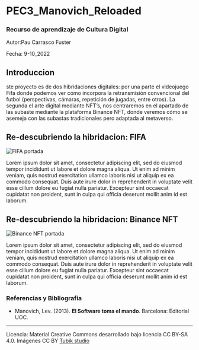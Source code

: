 # PEC3_Manovich_Reloaded 

### Recurso de aprendizaje de Cultura Digital 


Autor:Pau Carrasco Fuster 


Fecha: 9-10_2022  





## Introduccion 

ste proyecto es de dos hibridaciones digitales: por una parte el videojuego Fifa donde podemos ver cómo incorpora la retransmisión convencional del futbol (perspectivas, cámaras, repetición de jugadas, entre otros). La segunda el arte digital mediante NFT’s, nos centraremos en el apartado de las subaste mediante la plataforma Binance NFT, donde veremos cómo se asemeja con las subastas tradicionales pero adaptada al metaverso. 

## Re-descubriendo la hibridacion: FIFA 
![FIFA portada](https://cdn.hobbyconsolas.com/sites/navi.axelspringer.es/public/styles/1200/public/media/image/2020/10/analisis-fifa-21-ps4-xbox-one-pc-2090999.jpg?itok=ZqGeByn_) 

Lorem ipsum dolor sit amet, consectetur adipiscing elit, sed do eiusmod tempor incididunt ut labore et dolore magna aliqua. Ut enim ad minim veniam, quis nostrud exercitation ullamco laboris nisi ut aliquip ex ea commodo consequat. Duis aute irure dolor in reprehenderit in voluptate velit esse cillum dolore eu fugiat nulla pariatur. Excepteur sint occaecat cupidatat non proident, sunt in culpa qui officia deserunt mollit anim id est laborum.



## Re-descubriendo la hibridacion: Binance NFT

![Binance NFT portada](https://ultcoin365.com/wp-content/uploads/2022/01/1-11.jpeg) 

Lorem ipsum dolor sit amet, consectetur adipiscing elit, sed do eiusmod tempor incididunt ut labore et dolore magna aliqua. Ut enim ad minim veniam, quis nostrud exercitation ullamco laboris nisi ut aliquip ex ea commodo consequat. Duis aute irure dolor in reprehenderit in voluptate velit esse cillum dolore eu fugiat nulla pariatur. Excepteur sint occaecat cupidatat non proident, sunt in culpa qui officia deserunt mollit anim id est laborum.


### Referencias y Bibliografía

* Manovich, Lev. (2013). **El Software toma el mando**. Barcelona: Editorial UOC. 


----

Licencia: Material Creative Commons desarrollado bajo licencia CC BY-SA 4.0. Imágenes CC BY [Tubik studio](https://blog.tubikstudio.com/how-to-create-original-flat-illustrations-designers-tips/) 
